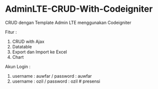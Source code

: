 # AdminLTE-CRUD-With-Codeigniter
CRUD dengan Template Admin LTE menggunakan Codeigniter

Fitur : 
  1. CRUD with Ajax
  2. Datatable
  3. Export dan Import ke Excel
  4. Chart
  
Akun Login :
  1. username : auwfar / password : auwfar
  2. username : ozil / password : ozil
#   p r e s e n s i  
 